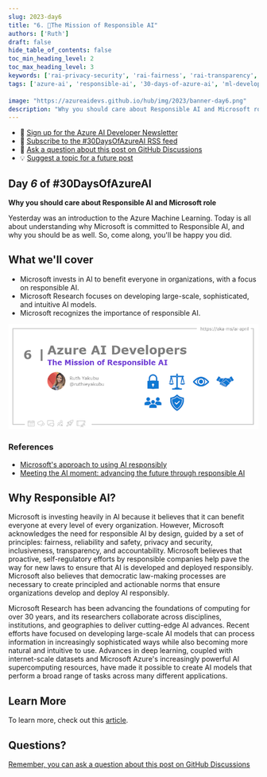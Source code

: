 ```yaml
---
slug: 2023-day6
title: "6. 🏁The Mission of Responsible AI"
authors: ['Ruth']
draft: false
hide_table_of_contents: false
toc_min_heading_level: 2
toc_max_heading_level: 3
keywords: ['rai-privacy-security', 'rai-fairness', 'rai-transparency', 'rai-accountable', 'rai-inclusion', 'rai-reliable']
tags: ['azure-ai', 'responsible-ai', '30-days-of-azure-ai', 'ml-developers', 'app-developers']

image: "https://azureaidevs.github.io/hub/img/2023/banner-day6.png"
description: "Why you should care about Responsible AI and Microsoft role https://azureaidevs.github.io/hub/blog/2023-day6 #30DaysOfAzureAI #AzureAiDevs #AI #AIEthics"
---
```


<head>

  <meta property="og:url" content="https://azureaidevs.github.io/hub/blog/2023-day6" />
  <meta property="og:title" content="The Mission of Responsible AI" />
  <meta property="og:description" content="Why you should care about Responsible AI and Microsoft role https://azureaidevs.github.io/hub/blog/2023-day6 #30DaysOfAzureAI #AzureAiDevs #AI #AIEthics" />
  <meta property="og:image" content="https://azureaidevs.github.io/hub/img/2023/banner-day6.png" />
  <meta property="og:type" content="article" />
  <meta property="og:site_name" content="Azure AI Developer" />
  

  <link rel="canonical" href="https://www.microsoft.com/en-us/ai/our-approach"  />

</head>

- 📧 [Sign up for the Azure AI Developer Newsletter](https://aka.ms/azure-ai-dev-newsletter)
- 📰 [Subscribe to the #30DaysOfAzureAI RSS feed](https://azureaidevs.github.io/hub/blog/rss.xml)
- 📌 [Ask a question about this post on GitHub Discussions](https://github.com/AzureAiDevs/hub/discussions/categories/6-the-mission-of-responsible-ai)
- 💡 [Suggest a topic for a future post](https://github.com/AzureAiDevs/hub/discussions/categories/call-for-content)

## Day _6_ of #30DaysOfAzureAI

<!-- README
The following description is also used for the tweet. So it should be action oriented and grab attention 
If you update the description, please update the description: in the frontmatter as well.
-->

**Why you should care about Responsible AI and Microsoft role**

<!-- README
The following is the intro to the post. It should be a short teaser for the post.
-->

Yesterday was an introduction to the Azure Machine Learning. Today is all about understanding why Microsoft is committed to Responsible AI, and why you should be as well. So, come along, you'll be happy you did.

## What we'll cover

<!-- README
The following list is the main points of the post. There should be 3-4 main points.
 -->


- Microsoft invests in AI to benefit everyone in organizations, with a focus on responsible AI.
- Microsoft Research focuses on developing large-scale, sophisticated, and intuitive AI models. 
- Microsoft recognizes the importance of responsible AI.

<!-- 
- Main point 1
- Main point 2
- Main point 3 
- Main point 4
-->

![Image banner for day 6](./../../../static/img/2023/banner-day6.png)

<!-- README
Add or update a list relevant references here. These could be links to other blog posts, Microsoft Learn Module, videos, or other resources.
-->


### References

- [Microsoft's approach to using AI responsibly](https://news.microsoft.com/source/features/ai/microsoft-approach-to-ai/#using-ai-responsibly?WT.mc_id=aiml-89446-dglover)
- [Meeting the AI moment: advancing the future through responsible AI](https://blogs.microsoft.com/on-the-issues/2023/02/02/responsible-ai-chatgpt-artificial-intelligence?WT.mc_id=aiml-89446-dglover)


<!-- README
The following is the body of the post. It should be an overview of the post that you are referencing.
See the Learn More section, if you supplied a canonical link, then will be displayed here.
-->


## Why Responsible AI?

Microsoft is investing heavily in AI because it believes that it can benefit everyone at every level of every organization. However, Microsoft acknowledges the need for responsible AI by design, guided by a set of principles: fairness, reliability and safety, privacy and security, inclusiveness, transparency, and accountability. Microsoft believes that proactive, self-regulatory efforts by responsible companies help pave the way for new laws to ensure that AI is developed and deployed responsibly. Microsoft also believes that democratic law-making processes are necessary to create principled and actionable norms that ensure organizations develop and deploy AI responsibly.

Microsoft Research has been advancing the foundations of computing for over 30 years, and its researchers collaborate across disciplines, institutions, and geographies to deliver cutting-edge AI advances. Recent efforts have focused on developing large-scale AI models that can process information in increasingly sophisticated ways while also becoming more natural and intuitive to use. Advances in deep learning, coupled with internet-scale datasets and Microsoft Azure's increasingly powerful AI supercomputing resources, have made it possible to create AI models that perform a broad range of tasks across many different applications.

## Learn More

To learn more, check out this [article](https://www.microsoft.com/en-us/ai/our-approach).


## Questions?

[Remember, you can ask a question about this post on GitHub Discussions](https://github.com/AzureAiDevs/Discussions/discussions/categories/6-the-mission-of-responsible-ai)